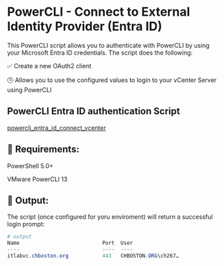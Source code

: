 # PowerCLI - Connect to External Identity Provider (Entra ID)

This PowerCLI script allows you to authenticate with PowerCLI by using your Microsoft Entra ID credentials. The script does the following:

✅ Create a new OAuth2 client

🕒 Allows you to use the configured values to login to your vCenter Server using PowerCLI

## PowerCLI Entra ID authentication Script

[powercli_entra_id_connect_vcenter](./powercli_entra_id_connect_vcenter.ps1)

## 🔧 Requirements:

PowerShell 5.0+

VMware PowerCLI 13

## 📁 Output:
The script (once configured for yoru enviroment) will return a successful login prompt:

```powershell
# output
Name                           Port  User
----                           ----  ----
itlabvc.chboston.org           443   CHBOSTON.ORG\ch267…
```

